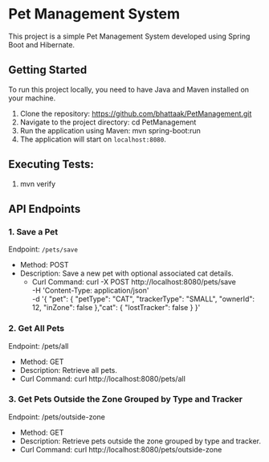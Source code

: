 # Pet Management System

This project is a simple Pet Management System developed using Spring Boot and Hibernate.

## Getting Started

To run this project locally, you need to have Java and Maven installed on your machine.

1. Clone the repository: https://github.com/bhattaak/PetManagement.git
2. Navigate to the project directory: cd PetManagement
3. Run the application using Maven: mvn spring-boot:run
4. The application will start on `localhost:8080`.

## Executing Tests:
1. mvn verify

## API Endpoints

### 1. Save a Pet

Endpoint: `/pets/save`

- Method: POST
- Description: Save a new pet with optional associated cat details.
  - Curl Command: curl -X POST http://localhost:8080/pets/save \
    -H 'Content-Type: application/json' \
    -d '{
    "pet": {
    "petType": "CAT",
    "trackerType": "SMALL",
    "ownerId": 12,
    "inZone": false
    },"cat": {
    "lostTracker": false
    }
    }'

### 2. Get All Pets

   Endpoint: /pets/all

- Method: GET
- Description: Retrieve all pets.
- Curl Command: curl http://localhost:8080/pets/all

### 3. Get Pets Outside the Zone Grouped by Type and Tracker

   Endpoint: /pets/outside-zone

- Method: GET
- Description: Retrieve pets outside the zone grouped by type and tracker.
- Curl Command: curl http://localhost:8080/pets/outside-zone






